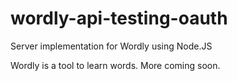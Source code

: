 wordly-api-testing-oauth
========================
Server implementation for Wordly using Node.JS

Wordly is a tool to learn words. More coming soon.
